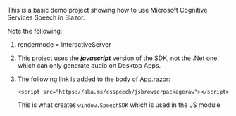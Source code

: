 This is a basic demo project showing how to use Microsoft Cognitive Services Speech in Blazor.

Note the following:
1. rendermode = InteractiveServer
2. This project uses the ***javascript*** version of the SDK, not the .Net one, which can only generate audio on Desktop Apps.
3. The following link is added to the body of App.razor:
   
   ```<script src="https://aka.ms/csspeech/jsbrowserpackageraw"></script>```

   This is what creates ```window.SpeechSDK``` which is used in the JS module

